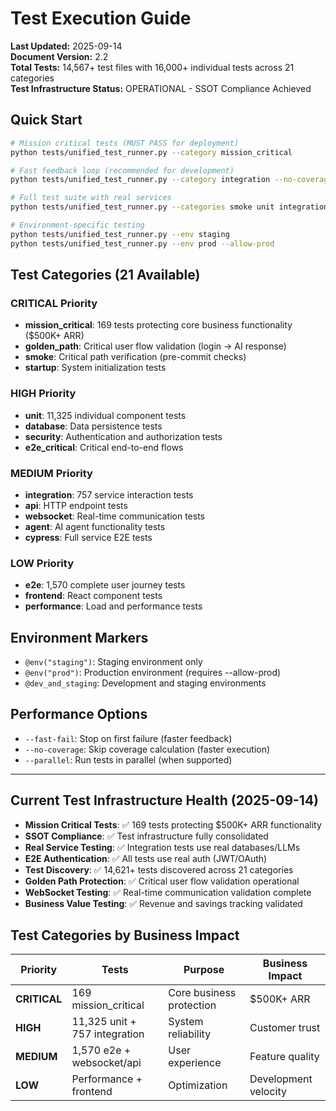 # Test Execution Guide

**Last Updated:** 2025-09-14  
**Document Version:** 2.2  
**Total Tests:** 14,567+ test files with 16,000+ individual tests across 21 categories  
**Test Infrastructure Status:** OPERATIONAL - SSOT Compliance Achieved

## Quick Start
```bash
# Mission critical tests (MUST PASS for deployment)
python tests/unified_test_runner.py --category mission_critical

# Fast feedback loop (recommended for development)
python tests/unified_test_runner.py --category integration --no-coverage --fast-fail

# Full test suite with real services
python tests/unified_test_runner.py --categories smoke unit integration api --real-services

# Environment-specific testing
python tests/unified_test_runner.py --env staging
python tests/unified_test_runner.py --env prod --allow-prod
```

## Test Categories (21 Available)

### CRITICAL Priority
- **mission_critical**: 169 tests protecting core business functionality ($500K+ ARR)
- **golden_path**: Critical user flow validation (login → AI response)
- **smoke**: Critical path verification (pre-commit checks)
- **startup**: System initialization tests

### HIGH Priority
- **unit**: 11,325 individual component tests
- **database**: Data persistence tests
- **security**: Authentication and authorization tests
- **e2e_critical**: Critical end-to-end flows

### MEDIUM Priority
- **integration**: 757 service interaction tests
- **api**: HTTP endpoint tests
- **websocket**: Real-time communication tests
- **agent**: AI agent functionality tests
- **cypress**: Full service E2E tests

### LOW Priority
- **e2e**: 1,570 complete user journey tests
- **frontend**: React component tests
- **performance**: Load and performance tests

## Environment Markers
- `@env("staging")`: Staging environment only
- `@env("prod")`: Production environment (requires --allow-prod)
- `@dev_and_staging`: Development and staging environments

## Performance Options
- `--fast-fail`: Stop on first failure (faster feedback)
- `--no-coverage`: Skip coverage calculation (faster execution)
- `--parallel`: Run tests in parallel (when supported)

---

## Current Test Infrastructure Health (2025-09-14)

- **Mission Critical Tests**: ✅ 169 tests protecting $500K+ ARR functionality
- **SSOT Compliance**: ✅ Test infrastructure fully consolidated 
- **Real Service Testing**: ✅ Integration tests use real databases/LLMs
- **E2E Authentication**: ✅ All tests use real auth (JWT/OAuth)
- **Test Discovery**: ✅ 14,621+ tests discovered across 21 categories
- **Golden Path Protection**: ✅ Critical user flow validation operational
- **WebSocket Testing**: ✅ Real-time communication validation complete
- **Business Value Testing**: ✅ Revenue and savings tracking validated

## Test Categories by Business Impact

| Priority | Tests | Purpose | Business Impact |
|----------|-------|---------|-----------------|
| **CRITICAL** | 169 mission_critical | Core business protection | $500K+ ARR |
| **HIGH** | 11,325 unit + 757 integration | System reliability | Customer trust |
| **MEDIUM** | 1,570 e2e + websocket/api | User experience | Feature quality |
| **LOW** | Performance + frontend | Optimization | Development velocity |
